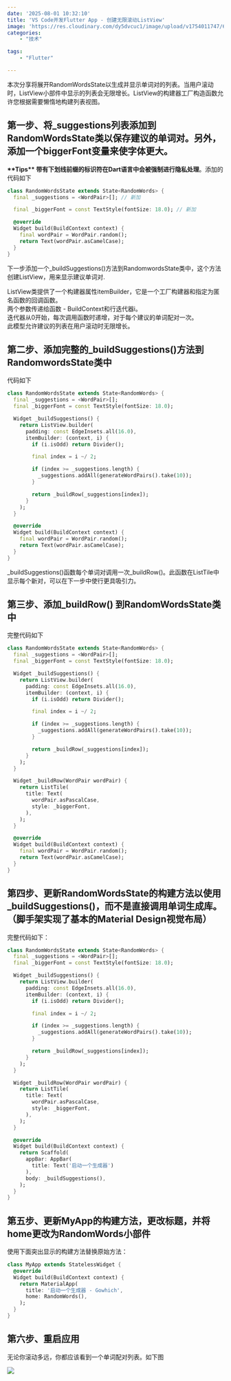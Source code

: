 ```yaml
---
date: '2025-08-01 10:32:10'
title: 'VS Code开发Flutter App - 创建无限滚动ListView'
image: 'https://res.cloudinary.com/dy5dvcuc1/image/upload/v1754011747/659efd7c0732620f1ac6a1d6_why_flutter_is_the_future_of_app_development_20_1_quzyd1.webp'
categories:
    - "技术"

tags:
    - "Flutter"

---
```


本次分享将展开RandomWordsState以生成并显示单词对的列表。当用户滚动时，ListView小部件中显示的列表会无限增长。ListView的构建器工厂构造函数允许您根据需要懒惰地构建列表视图。

## 第一步、将\_suggestions列表添加到RandomWordsState类以保存建议的单词对。另外，添加一个biggerFont变量来使字体更大。

**\*\*Tips\*\* 带有下划线前缀的标识符在Dart语言中会被强制进行隐私处理**。添加的代码如下

```dart
class RandomWordsState extends State<RandomWords> {
  final _suggestions = <WordPair>[]; // 新加

  final _biggerFont = const TextStyle(fontSize: 18.0); // 新加

  @override
  Widget build(BuildContext context) {
    final wordPair = WordPair.random();
    return Text(wordPair.asCamelCase);
  }
}
```

下一步添加一个\_buildSuggestions()方法到RandomwordsState类中，这个方法创建ListView，用来显示建议单词对.

ListView类提供了一个构建器属性itemBuilder，它是一个工厂构建器和指定为匿名函数的回调函数。  
两个参数传递给函数 - BuildContext和行迭代器i。  
迭代器从0开始，每次调用函数时递增，对于每个建议的单词配对一次。  
此模型允许建议的列表在用户滚动时无限增长。

## 第二步、添加完整的\_buildSuggestions()方法到RandomwordsState类中

代码如下

```dart
class RandomWordsState extends State<RandomWords> {
  final _suggestions = <WordPair>[];
  final _biggerFont = const TextStyle(fontSize: 18.0);

  Widget _buildSuggestions() {
    return ListView.builder(
      padding: const EdgeInsets.all(16.0),
      itemBuilder: (context, i) {
        if (i.isOdd) return Divider();

        final index = i ~/ 2;

        if (index >= _suggestions.length) {
          _suggestions.addAll(generateWordPairs().take(10));
        }

        return _buildRow(_suggestions[index]);
      }
    );
  }

  @override
  Widget build(BuildContext context) {
    final wordPair = WordPair.random();
    return Text(wordPair.asCamelCase);
  }
}
```

\_buildSuggestions()函数每个单词对调用一次\_buildRow()。此函数在ListTile中显示每个新对，可以在下一步中使行更具吸引力。

## 第三步、添加\_buildRow() 到RandomWordsState类中

完整代码如下

```dart
class RandomWordsState extends State<RandomWords> {
  final _suggestions = <WordPair>[];
  final _biggerFont = const TextStyle(fontSize: 18.0);

  Widget _buildSuggestions() {
    return ListView.builder(
      padding: const EdgeInsets.all(16.0),
      itemBuilder: (context, i) {
        if (i.isOdd) return Divider();

        final index = i ~/ 2;

        if (index >= _suggestions.length) {
          _suggestions.addAll(generateWordPairs().take(10));
        }

        return _buildRow(_suggestions[index]);
      }
    );
  }

  Widget _buildRow(WordPair wordPair) {
    return ListTile(
      title: Text(
        wordPair.asPascalCase,
        style: _biggerFont,
      ),
    );
  }

  @override
  Widget build(BuildContext context) {
    final wordPair = WordPair.random();
    return Text(wordPair.asCamelCase);
  }
}
```

## 第四步、更新RandomWordsState的构建方法以使用\_buildSuggestions()，而不是直接调用单词生成库。（脚手架实现了基本的Material Design视觉布局）

完整代码如下：

```dart
class RandomWordsState extends State<RandomWords> {
  final _suggestions = <WordPair>[];
  final _biggerFont = const TextStyle(fontSize: 18.0);

  Widget _buildSuggestions() {
    return ListView.builder(
      padding: const EdgeInsets.all(16.0),
      itemBuilder: (context, i) {
        if (i.isOdd) return Divider();

        final index = i ~/ 2;

        if (index >= _suggestions.length) {
          _suggestions.addAll(generateWordPairs().take(10));
        }

        return _buildRow(_suggestions[index]);
      }
    );
  }

  Widget _buildRow(WordPair wordPair) {
    return ListTile(
      title: Text(
        wordPair.asPascalCase,
        style: _biggerFont,
      ),
    );
  }

  @override
  Widget build(BuildContext context) {
    return Scaffold(
      appBar: AppBar(
        title: Text('启动一个生成器')
      ),
      body: _buildSuggestions(),
    );
  }
}
```

## 第五步、更新MyApp的构建方法，更改标题，并将home更改为RandomWords小部件

使用下面突出显示的构建方法替换原始方法：

```dart
class MyApp extends StatelessWidget {
  @override
  Widget build(BuildContext context) {
    return MaterialApp(
      title: '启动一个生成器 - Gowhich',
      home: RandomWords(),
    );
  }
}
```

## 第六步、重启应用

无论你滚动多远，你都应该看到一个单词配对列表。如下图

![](https://res.cloudinary.com/dy5dvcuc1/image/upload/v1536274634/xiaorongmao/xrm_web_23_1.png)
